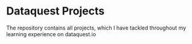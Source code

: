 # Dataquest Projects
The repository contains all projects, which I have tackled throughout my learning experience on dataquest.io
